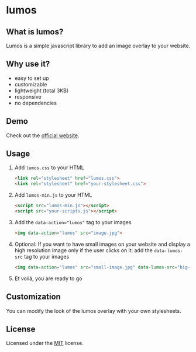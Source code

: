 # lumos

## What is lumos?

Lumos is a simple javascript library to add an image overlay to your website.

## Why use it?

* easy to set up
* customizable
* lightweight (total 3KB)
* responsive
* no dependencies

## Demo

Check out the [official website](https://lumos.oliverschwendener.ch).

## Usage

1. Add `lumos.css` to your HTML
    ``` html
    <link rel="stylesheet" href="lumos.css">
    <link rel="stylesheet" href="your-stylesheet.css">
    ```
2. Add `lumos-min.js` to your HTML
    ``` html
    <script src="lumos-min.js"></script>
    <script src="your-scripts.js"></script>
    ```
3. Add the `data-action="lumos"` tag to your images
    ``` html
    <img data-action="lumos" src="image.jpg">
    ```
4. Optional: If you want to have small images on your website and display a high resolution image only if the user clicks on it: add the `data-lumos-src` tag to your images
    ``` html
    <img data-action="lumos" src="small-image.jpg" data-lumos-src="big-image.jpg">
    ```
5. Et voilà, you are ready to go

## Customization

You can modify the look of the lumos overlay with your own stylesheets.

## License

Licensed under the [MIT](LICENSE.md) license.
